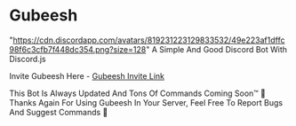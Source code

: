 # Gubeesh
"https://cdn.discordapp.com/avatars/819231223129833532/49e223af1dffc98f6c3cfb7f448dc354.png?size=128"
A Simple And Good Discord Bot With Discord.js

Invite Gubeesh Here - [Gubeesh Invite Link](https://discord.com/oauth2/authorize?client_id=819231223129833532&permissions=37080128&scope=bot "Invite Gubeesh To Your Server.")

This Bot Is Always Updated And Tons Of Commands Coming Soon™️
🎊 Thanks Again For Using Gubeesh In Your Server, Feel Free To Report Bugs And Suggest Commands 🎉




